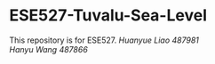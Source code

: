 # ESE527-Tuvalu-Sea-Level
This repository is for ESE527.
*Huanyue Liao 487981*<br>
*Hanyu Wang 487866*
